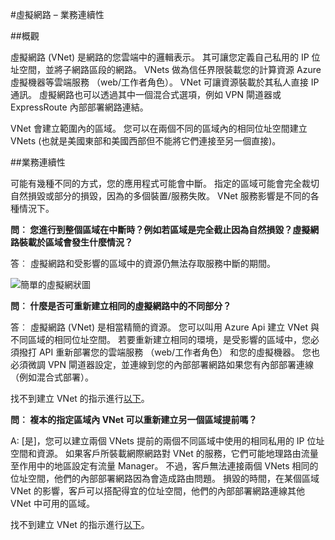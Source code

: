 <properties
    pageTitle="如何影響 Azure 虛擬網路 Azure 服務中斷事件 |Microsoft Azure"
    description="瞭解如何影響 Azure 虛擬網路 Azure 服務中斷事件。"
    services="virtual-network"
    documentationCenter=""
    authors="NarayanAnnamalai"
    manager="jefco"
    editor=""/>

<tags
    ms.service="virtual-network"
    ms.workload="virtual-network"
    ms.tgt_pltfrm="na"
    ms.devlang="na"
    ms.topic="article"
    ms.date="05/16/2016"
    ms.author="narayan;aglick"/>

#<a name="virtual-network--business-continuity"></a>虛擬網路 – 業務連續性

##<a name="overview"></a>概觀

虛擬網路 (VNet) 是網路的您雲端中的邏輯表示。 其可讓您定義自己私用的 IP 位址空間，並將子網路區段的網路。 VNets 做為信任界限裝載您的計算資源 Azure 虛擬機器等雲端服務 （web/工作者角色）。 VNet 可讓資源裝載於其私人直接 IP 通訊。 虛擬網路也可以透過其中一個混合式選項，例如 VPN 閘道器或 ExpressRoute 內部部署網路連結。
 
VNet 會建立範圍內的區域。 您可以在兩個不同的區域內的相同位址空間建立 VNets (也就是美國東部和美國西部但不能將它們連接至另一個直接)。 

##<a name="business-continuity"></a>業務連續性

可能有幾種不同的方式，您的應用程式可能會中斷。 指定的區域可能會完全裁切自然損毀或部分的損毀，因為的多個裝置/服務失敗。 VNet 服務影響是不同的各種情況下。

**問︰ 您進行到整個區域在中斷時？例如若區域是完全截止因為自然損毀？虛擬網路裝載於區域會發生什麼情況？**

答︰ 虛擬網路和受影響的區域中的資源仍無法存取服務中斷的期間。

![簡單的虛擬網狀圖](./media/virtual-network-disaster-recovery-guidance/vnet.png)

**問︰ 什麼是否可重新建立相同的虛擬網路中的不同部分？**

答︰ 虛擬網路 (VNet) 是相當精簡的資源。 您可以叫用 Azure Api 建立 VNet 與不同區域的相同位址空間。 若要重新建立相同的環境，是受影響的區域中，您必須撥打 API 重新部署您的雲端服務 （web/工作者角色） 和您的虛擬機器。 您也必須微調 VPN 閘道器設定，並連線到您的內部部署網路如果您有內部部署連線 （例如混合式部署）。

找不到建立 VNet 的指示進行[以下](./virtual-networks-create-vnet-arm-pportal.md)。 

**問︰ 複本的指定區域內 VNet 可以重新建立另一個區域提前嗎？**

A: [是]，您可以建立兩個 VNets 提前的兩個不同區域中使用的相同私用的 IP 位址空間和資源。 如果客戶所裝載網際網路對 VNet 的服務，它們可能地理路由流量至作用中的地區設定有流量 Manager。 不過，客戶無法連接兩個 VNets 相同的位址空間，他們的內部部署網路因為會造成路由問題。 損毀的時間，在某個區域 VNet 的影響，客戶可以搭配得宜的位址空間，他們的內部部署網路連線其他 VNet 中可用的區域。

找不到建立 VNet 的指示進行[以下](./virtual-networks-create-vnet-arm-pportal.md)。
